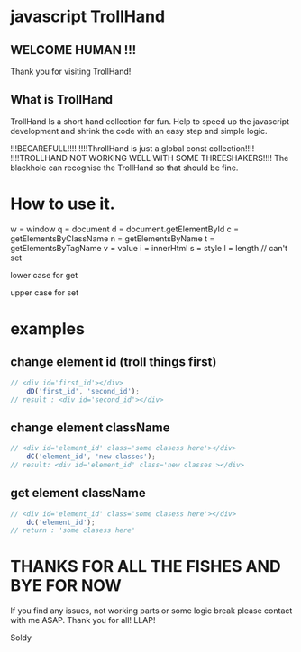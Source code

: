 # javascript TrollHand

## WELCOME HUMAN !!!

Thank you for visiting TrollHand!

## What is TrollHand

TrollHand Is a short hand collection for fun.
Help to speed up the javascript development and shrink the code with an easy step and simple logic. 

!!!BECAREFULL!!!! 
!!!!ThrollHand is just a global const collection!!!!
!!!!TROLLHAND NOT WORKING WELL WITH SOME THREESHAKERS!!!!
The blackhole can recognise the TrollHand so that should be fine.

# How to use it.

w = window
q = document
d = document.getElementById
c = getElementsByClassName
n = getElementsByName
t = getElementsByTagName
v = value
i = innerHtml
s = style
l = length // can't set 

lower case for get

upper case for set


# examples

## change element id (troll things first)

```javascript 
// <div id='first_id'></div>
    dD('first_id', 'second_id');
// result : <div id='second_id'></div>

```

## change element className

```javascript 
// <div id='element_id' class='some clasess here'></div>
    dC('element_id', 'new classes');
// result: <div id='element_id' class='new classes'></div>

```

## get element className

```javascript 
// <div id='element_id' class='some clasess here'></div>
    dc('element_id');
// return : 'some clasess here'

```



# THANKS FOR ALL THE FISHES AND BYE FOR NOW 

If you find any issues, not working parts or some logic break please contact with me ASAP.
Thank you for all! LLAP!

Soldy

